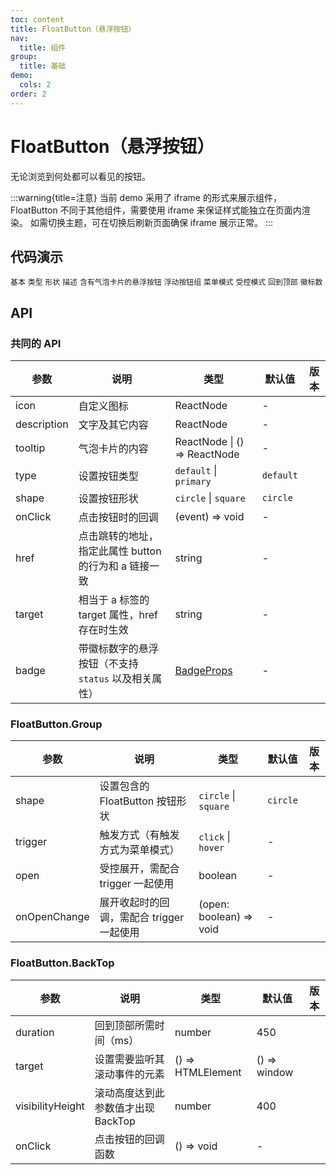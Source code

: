```yaml
---
toc: content
title: FloatButton（悬浮按钮）
nav:
  title: 组件
group:
  title: 基础
demo:
  cols: 2
order: 2
---
```


# FloatButton（悬浮按钮）

无论浏览到何处都可以看见的按钮。

:::warning{title=注意}
当前 demo 采用了 iframe 的形式来展示组件，FloatButton 不同于其他组件，需要使用 iframe 来保证样式能独立在页面内渲染。
如需切换主题，可在切换后刷新页面确保 iframe 展示正常。
:::

## 代码演示

<!-- prettier-ignore -->
<code src="./basic.tsx" iframe="360" description="最简单的用法。">基本</code>
<code src="./type.tsx" iframe="360" description="通过 `type` 改变悬浮按钮的类型。">类型</code>
<code src="./shape.tsx" iframe="360" description="通过 `shape` 设置不同的形状。">形状</code>
<code src="./description.tsx" iframe="360" description="可以通过 `description` 设置文字内容。 仅当 `shape` 属性为 `square` 时支持。由于空间较小，推荐使用比较精简的双数文字。">描述</code>
<code src="./tooltip.tsx" iframe="360" description="设置 tooltip 属性，即可开启气泡卡片。">含有气泡卡片的悬浮按钮</code>
<code src="./group.tsx" iframe="360" description="按钮组合使用时，推荐使用 `FloatButton.Group`，并通过设置 `shape` 属性改变悬浮按钮组的形状。悬浮按钮组的 `shape` 会覆盖内部 `FloatButton` 的 `shape` 属性。">浮动按钮组</code>
<code src="./group-menu.tsx" iframe="360" description="设置 `trigger` 属性即可开启菜单模式。提供 `hover` 和 `click` 两种触发方式。">菜单模式</code>
<code src="./controlled.tsx" iframe="360" description="通过 `open` 设置组件为受控模式，需要配合 `trigger` 一起使用。">受控模式</code>
<code src="./back-top.tsx" iframe="360" description="返回页面顶部的操作按钮。">回到顶部</code>
<code src="./badge.tsx" iframe="360" description="右上角附带圆形徽标数字的悬浮按钮。">徽标数</code>

## API

### 共同的 API

<!-- prettier-ignore -->
| 参数 | 说明 | 类型 | 默认值 | 版本 |
| --- | --- | --- | --- | --- |
| icon | 自定义图标 | ReactNode | - |  |
| description | 文字及其它内容 | ReactNode | - |  |
| tooltip | 气泡卡片的内容 | ReactNode \| () => ReactNode | - |  |
| type | 设置按钮类型 | `default` \| `primary` | `default` |  |
| shape | 设置按钮形状 | `circle` \| `square` | `circle` |  |
| onClick | 点击按钮时的回调 | (event) => void | - |  |
| href | 点击跳转的地址，指定此属性 button 的行为和 a 链接一致 | string | - |  |
| target | 相当于 a 标签的 target 属性，href 存在时生效 | string | - |  |
| badge | 带徽标数字的悬浮按钮（不支持 `status` 以及相关属性） | [BadgeProps](/components/badge#api) | - | |

### FloatButton.Group

<!-- prettier-ignore -->
| 参数 | 说明 | 类型 | 默认值 | 版本 |
| --- | --- | --- | --- | --- |
| shape | 设置包含的 FloatButton 按钮形状 | `circle` \| `square` | `circle` |  |
| trigger | 触发方式（有触发方式为菜单模式） | `click` \| `hover` | - |  |
| open | 受控展开，需配合 trigger 一起使用 | boolean | - |  |
| onOpenChange | 展开收起时的回调，需配合 trigger 一起使用 | (open: boolean) => void | - |  |

### FloatButton.BackTop

<!-- prettier-ignore -->
| 参数             | 说明                               | 类型              | 默认值       | 版本 |
| ---------------- | ---------------------------------- | ----------------- | ------------ | ---- |
| duration         | 回到顶部所需时间（ms）             | number            | 450          |      |
| target           | 设置需要监听其滚动事件的元素       | () => HTMLElement | () => window |      |
| visibilityHeight | 滚动高度达到此参数值才出现 BackTop | number            | 400          |      |
| onClick          | 点击按钮的回调函数                 | () => void        | -            |      |
